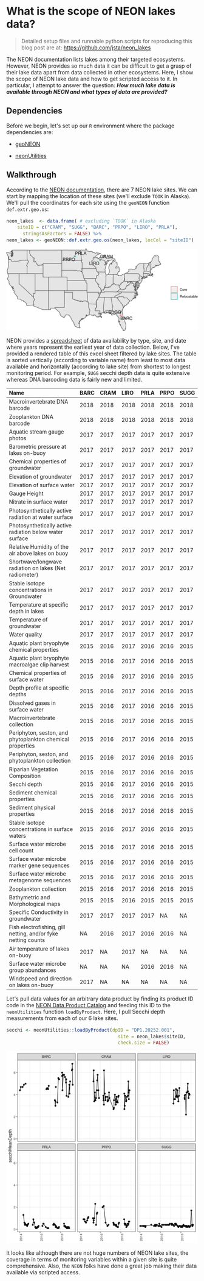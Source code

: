 # What is the scope of NEON lakes data?

> Detailed setup files and runnable python scripts for reproducing this blog post are at: https://github.com/jsta/neon_lakes

The NEON documentation lists lakes among their targeted ecosystems. However, NEON provides so much data it can be difficult to get a grasp of their lake data apart from data collected in other ecosystems. Here, I show the scope of NEON lake data and how to get scripted access to it. In particular, I attempt to answer the question:  _**How much lake data is available through NEON and what types of data are provided?**_

## Dependencies

Before we begin, let's set up our `R` environment where the package dependencies are:

 - [geoNEON](https://github.com/NEONScience/NEON-geolocation)
 
 - [neonUtilities](https://cran.rstudio.com/package=neonUtilities)

## Walkthrough

According to the [NEON documentation](https://www.neonscience.org/field-site-subtype/lake), there are 7 NEON lake sites. We can start by mapping the location of these sites (we'll exclude `TOOK` in Alaska). We'll pull the coordinates for each site using the `geoNEON` function `def.extr.geo.os`:

```r
neon_lakes  <- data.frame( # excluding `TOOK` in Alaska
    siteID = c("CRAM", "SUGG", "BARC", "PRPO", "LIRO", "PRLA"),
      stringsAsFactors = FALSE) %>%
neon_lakes <- geoNEON::def.extr.geo.os(neon_lakes, locCol = "siteID")
```

![](images/map.png)

NEON provides a [spreadsheet](https://data.neonscience.org/documents/10179/11206/NEON_data_product_status/f82f959f-b53c-44cc-ad2b-70303ac6ddc3) of data availability by type, site, and date where years represent the earliest year of data collection. Below, I've provided a rendered table of this excel sheet filtered by lake sites. The table is sorted vertically (according to variable name) from least to most data available and horizontally (according to lake site) from shortest to longest monitoring period. For example, `SUGG` secchi depth data is quite extensive whereas DNA barcoding data is fairly new and limited.

|Name                                                          |BARC |CRAM |LIRO |PRLA |PRPO |SUGG |
|:-------------------------------------------------------------|:----|:----|:----|:----|:----|:----|
|Macroinvertebrate DNA barcode                                 |2018 |2018 |2018 |2018 |2018 |2018 |
|Zooplankton DNA barcode                                       |2018 |2018 |2018 |2018 |2018 |2018 |
|Aquatic stream gauge photos                                   |2017 |2017 |2017 |2017 |2017 |2017 |
|Barometric pressure at lakes on-buoy                          |2017 |2017 |2017 |2017 |2017 |2017 |
|Chemical properties of groundwater                            |2017 |2017 |2017 |2017 |2017 |2017 |
|Elevation of groundwater                                      |2017 |2017 |2017 |2017 |2017 |2017 |
|Elevation of surface water                                    |2017 |2017 |2017 |2017 |2017 |2017 |
|Gauge Height                                                  |2017 |2017 |2017 |2017 |2017 |2017 |
|Nitrate in surface water                                      |2017 |2017 |2017 |2017 |2017 |2017 |
|Photosynthetically active radiation at water surface          |2017 |2017 |2017 |2017 |2017 |2017 |
|Photosynthetically active radiation below water surface       |2017 |2017 |2017 |2017 |2017 |2017 |
|Relative Humidity of the air above lakes on buoy              |2017 |2017 |2017 |2017 |2017 |2017 |
|Shortwave/longwave radiation on lakes (Net radiometer)        |2017 |2017 |2017 |2017 |2017 |2017 |
|Stable isotope concentrations in Groundwater                  |2017 |2017 |2017 |2017 |2017 |2017 |
|Temperature at specific depth in lakes                        |2017 |2017 |2017 |2017 |2017 |2017 |
|Temperature of groundwater                                    |2017 |2017 |2017 |2017 |2017 |2017 |
|Water quality                                                 |2017 |2017 |2017 |2017 |2017 |2017 |
|Aquatic plant bryophyte chemical properties                   |2015 |2016 |2017 |2016 |2016 |2015 |
|Aquatic plant bryophyte macroalgae clip harvest               |2015 |2016 |2017 |2016 |2016 |2015 |
|Chemical properties of surface water                          |2015 |2016 |2017 |2016 |2016 |2015 |
|Depth profile at specific depths                              |2015 |2016 |2017 |2016 |2016 |2015 |
|Dissolved gases in surface water                              |2015 |2016 |2017 |2016 |2016 |2015 |
|Macroinvertebrate collection                                  |2015 |2016 |2017 |2016 |2016 |2015 |
|Periphyton, seston, and phytoplankton chemical properties     |2015 |2016 |2017 |2016 |2016 |2015 |
|Periphyton, seston, and phytoplankton collection              |2015 |2016 |2017 |2016 |2016 |2015 |
|Riparian Vegetation Composition                               |2015 |2016 |2017 |2016 |2016 |2015 |
|Secchi depth                                                  |2015 |2016 |2017 |2016 |2016 |2015 |
|Sediment chemical properties                                  |2015 |2016 |2017 |2016 |2016 |2015 |
|Sediment physical properties                                  |2015 |2016 |2017 |2016 |2016 |2015 |
|Stable isotope concentrations in surface waters               |2015 |2016 |2017 |2016 |2016 |2015 |
|Surface water microbe cell count                              |2015 |2016 |2017 |2016 |2016 |2015 |
|Surface water microbe marker gene sequences                   |2015 |2016 |2017 |2016 |2016 |2015 |
|Surface water microbe metagenome sequences                    |2015 |2016 |2017 |2016 |2016 |2015 |
|Zooplankton collection                                        |2015 |2016 |2017 |2016 |2016 |2015 |
|Bathymetric and Morphological maps                            |2015 |2015 |2016 |2015 |2015 |2015 |
|Specific Conductivity in groundwater                          |2017 |2017 |2017 |2017 |NA   |NA   |
|Fish electrofishing, gill netting, and/or fyke netting counts |NA   |2016 |2017 |2016 |2016 |NA   |
|Air temperature of lakes on-buoy                              |2017 |NA   |2017 |NA   |NA   |NA   |
|Surface water microbe group abundances                        |NA   |NA   |NA   |2016 |2016 |NA   |
|Windspeed and direction on lakes on-buoy                      |2017 |NA   |NA   |NA   |NA   |NA   |


Let's pull data values for an arbitrary data product by finding its product ID code in the [NEON Data Product Catalog](https://data.neonscience.org/data-product-catalog) and feeding this ID to the `neonUtilities` function `loadByProduct`. Here, I pull Secchi depth measurements from each of our 6 lake sites. 

```r 
secchi <- neonUtilities::loadByProduct(dpID = "DP1.20252.001",
                                         site = neon_lakes$siteID,
                                         check.size = FALSE)
```
                                     
![](images/secchi.png)

It looks like although there are not huge numbers of NEON lake sites, the coverage in terms of monitoring variables within a given site is quite comprehensive. Also, the `NEON` folks have done a great job making their data available via scripted access.
